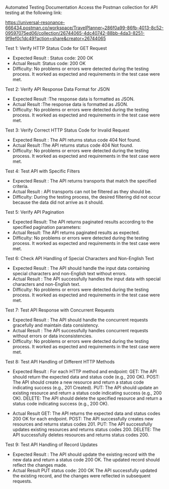 Automated Testing Documentation
Access the Postman collection for API testing at the following link:

https://universal-resonance-666434.postman.co/workspace/TravelPlanner~286f0a99-86fb-4013-8c52-09597075ed06/collection/26744065-4dc40742-88bb-4da3-8251-9f9ef0c1dc49?action=share&creator=26744065

Test 1: Verify HTTP Status Code for GET Request

* Expected Result : Status code: 200 OK
* Actual Result: Status code: 200 OK
* Difficulty: No problems or errors were detected during the testing process. It worked as expected and requirements in the test case were met.

Test 2: Verify API Response Data Format for JSON

* Expected Result :The response data is formatted as JSON.
* Actual Result :The response data is formatted as JSON.
* Difficulty: No problems or errors were detected during the testing process. It worked as expected and requirements in the test case were met.

Test 3: Verify Correct HTTP Status Code for Invalid Request

* Expected Result : The API returns status code 404 Not found.
* Actual Result :The API returns status code 404 Not found.
* Difficulty: No problems or errors were detected during the testing process. It worked as expected and requirements in the test case were met.

Test 4: Test API with Specific Filters

* Expected Result : The API returns transports that match the specified criteria.
* Actual Result : API transports can not be filtered as they should be.
* Difficulty: During the testing process, the desired filtering did not occur because the data did not arrive as it should.

Test 5: Verify API Pagination

* Expected Result: The API returns paginated results according to the specified pagination parameters:
* Actual Result: The API returns paginated results as expected.
* Difficulty: No problems or errors were detected during the testing process. It worked as expected and requirements in the test case were met.

Test 6: Check API Handling of Special Characters and Non-English Text

* Expected Result : The API should handle the input data containing special characters and non-English text without errors.
* Actual Result : The API successfully handles the input data with special characters and non-English text.
* Difficulty: No problems or errors were detected during the testing process. It worked as expected and requirements in the test case were met.

Test 7: Test API Response with Concurrent Requests

* Expected Result : The API should handle the concurrent requests gracefully and maintain data consistency. 
* Actual Result : The API successfully handles concurrent requests without errors or data inconsistencies.
* Difficulty: No problems or errors were detected during the testing process. It worked as expected and requirements in the test case were met.

Test 8: Test API Handling of Different HTTP Methods

* Expected Result : For each HTTP method and endpoint:
GET: The API should return the expected data and status code (e.g., 200 OK).
POST: The API should create a new resource and return a status code indicating success (e.g., 201 Created).
PUT: The API should update an existing resource and return a status code indicating success (e.g., 200 OK).
DELETE: The API should delete the specified resource and return a status code indicating success (e.g., 200 OK).

* Actual Result
GET: The API returns the expected data and status codes 200 OK for each endpoint.
POST: The API successfully creates new resources and returns status codes 201.
PUT: The API successfully updates existing resources and returns status codes 200.
DELETE: The API successfully deletes resources and returns status codes 200.

Test 9: Test API Handling of Record Updates

* Expected Result : The API should update the existing record with the new data and return a status code 200 OK. The updated record should reflect the changes made.
* Actual Result
PUT status code: 200 OK The API successfully updated the existing record, and the changes were reflected in subsequent requests.


